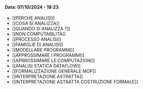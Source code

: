 #### Data: 07/10/2024 - 18:23

 - [[PERCHE ANALISI]]
 - [[COSA SI ANALIZZA]]
 - [[QUANDO SI ANALIZZA ?]]
 - [[NON COMPUTABILITÀ]]
 - [[PROCESSO ANALISI]]
 - [[FAMIGLIE DI ANALISI]]
 - [[MODELLARE PROGRAMMI]]
 - [[APPROSSIMARE I PROGRAMMI]]
 - [[APRROSSIMARE LE COMPUTAZIONI]]
 - [[ANALISI STATICA DATAFLOW]]
 - [[FORMALIZZAZIONE GENERALE MOP]]
 - [[INTERPRETAZIONE ASTRATTA]]
 - [[INTERPRETAZIONE ASTRATTA  COSTRUZIONE FORMALE]]